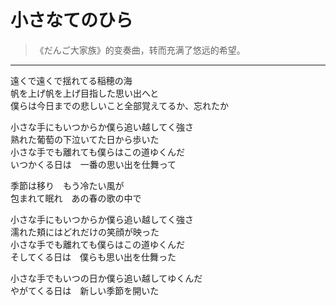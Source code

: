 # 小さなてのひら

> 《だんご大家族》的变奏曲，转而充满了悠远的希望。

---

<div class='lyrics'>

<p>
遠くで遠くで揺れてる稲穂の海<br/>
帆を上げ帆を上げ目指した思い出へと<br/>
僕らは今日までの悲しいこと全部覚えてるか、忘れたか<br/>
</p>

<p>
小さな手にもいつからか僕ら追い越してく強さ<br/>
熟れた葡萄の下泣いてた日から歩いた<br/>
小さな手でも離れても僕らはこの道ゆくんだ<br/>
いつかくる日は　一番の思い出を仕舞って<br/>
</p>

<p>
季節は移り　もう冷たい風が<br/>
包まれて眠れ　あの春の歌の中で<br/>
</p>

<p>
小さな手にもいつからか僕ら追い越してく強さ<br/>
濡れた頬にはどれだけの笑顔が映った<br/>
小さな手でも離れても僕らはこの道ゆくんだ<br/>
そしてくる日は　僕らも思い出を仕舞った<br/>
</p>

<p>
小さな手でもいつの日か僕ら追い越してゆくんだ<br/>
やがてくる日は　新しい季節を開いた<br/>
</p>

</div>
